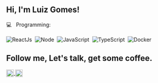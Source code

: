## Hi, I'm Luiz Gomes! 

💻 &nbsp; Programming: 
<br />
<br />
![ReactJs](https://img.shields.io/badge/-React.js-18BCEE?style=flat&logoColor=fff&logo=react)&nbsp;
![Node](https://img.shields.io/badge/-Node.js-5B9856?style=flat&logoColor=fff&logo=node.js)&nbsp;
![JavaScript](https://img.shields.io/badge/-JavaScript-FEAE32?style=flat&logoColor=fff&logo=javascript)&nbsp;
![TypeScript](https://img.shields.io/badge/-TypeScript-007ACC?style=flat&logoColor=fff&logo=typescript)&nbsp; 
![Docker](https://img.shields.io/badge/-Docker-099cec?style=flat&logoColor=fff&logo=docker)&nbsp;

## Follow me, Let's talk, get some coffee.

<p>
    <a href="https://www.linkedin.com/in/luiz-gomes-4b0b27105/" target="blank">
        <img align="center" src="https://cdn.jsdelivr.net/npm/simple-icons@3.0.1/icons/linkedin.svg" alt="Luiz Gomes" height="20" width="20" />
    </a>
    <a href="https://instagram.com/luizgomesdev" target="blank">
        <img align="center" src="https://cdn.jsdelivr.net/npm/simple-icons@3.0.1/icons/instagram.svg" alt="Luiz Gomes" height="20" width="20" />
    </a>
</p>

